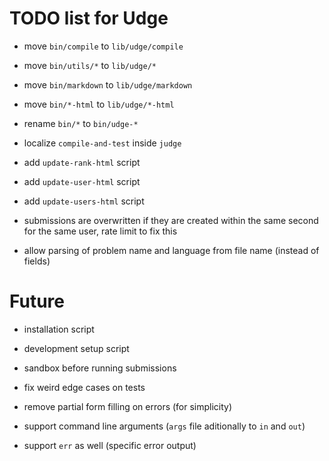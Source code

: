 TODO list for Udge
==================

* move `bin/compile` to `lib/udge/compile`

* move `bin/utils/*` to `lib/udge/*`

* move `bin/markdown` to `lib/udge/markdown`

* move `bin/*-html` to `lib/udge/*-html`

* rename `bin/*` to `bin/udge-*`

* localize `compile-and-test` inside `judge`

* add `update-rank-html` script

* add `update-user-html` script

* add `update-users-html` script

* submissions are overwritten if they are created within the same second for the same user, rate limit to fix this

* allow parsing of problem name and language from file name (instead of fields)

Future
======

* installation script

* development setup script

* sandbox before running submissions

* fix weird edge cases on tests

* remove partial form filling on errors (for simplicity)

* support command line arguments (`args` file aditionally to `in` and `out`)

* support `err` as well (specific error output)
